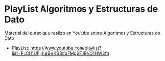 # PlayList Algoritmos y Estructuras de Dato

Material del curso que realizo en Youtube sobre Algoritmos y Estructuras de Dato

* PlayList: https://www.youtube.com/playlist?list=PLCl11UFjHurBVKB3ddFMg6FuBVc4HW2fq
